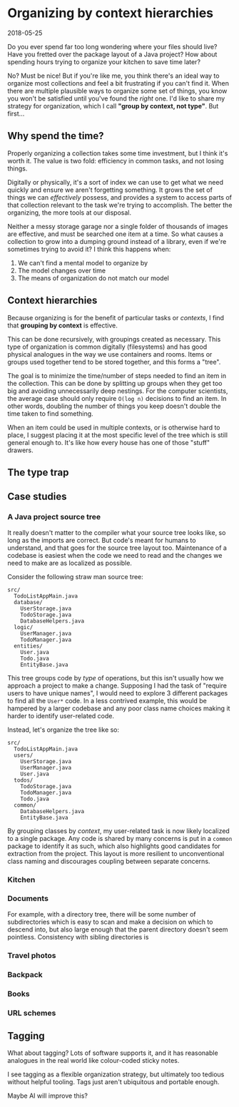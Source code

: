 # Organizing by context hierarchies
<time>2018-05-25</time>

Do you ever spend far too long wondering where your files should live? Have you fretted over the package layout of a Java project? How about spending hours trying to organize your kitchen to save time later?

No? Must be nice! But if you're like me, you think there's an ideal way to organize most collections and feel a bit frustrating if you can't find it. When there are multiple plausible ways to organize some set of things, you know you won't be satisfied until you've found the _right_ one. I'd like to share my strategy for organization, which I call **"group by context, not type"**. But first...

## Why spend the time?
Properly organizing a collection takes some time investment, but I think it's worth it. The value is two fold: efficiency in common tasks, and not losing things.

Digitally or physically, it's a sort of index we can use to get what we need quickly and ensure we aren't forgetting something. It grows the set of things we can _effectively_ possess, and provides a system to access parts of that collection relevant to the task we're trying to accomplish. The better the organizing, the more tools at our disposal.

Neither a messy storage garage nor a single folder of thousands of images are effective, and must be searched one item at a time. So what causes a collection to grow into a dumping ground instead of a library, even if we're sometimes trying to avoid it? I think this happens when:

1. We can't find a mental model to organize by
2. The model changes over time
3. The means of organization do not match our model

## Context hierarchies
Because organizing is for the benefit of particular tasks or _contexts_, I find that **grouping by context** is effective.

This can be done recursively, with groupings created as necessary. This type of organization is common digitally (filesystems) and has good physical analogues in the way we use containers and rooms. Items or groups used together tend to be stored together, and this forms a "tree".

The goal is to minimize the time/number of steps needed to find an item in the collection. This can be done by splitting up groups when they get too big and avoiding unnecessarily deep nestings. For the computer scientists, the average case should only require `O(log n)` decisions to find an item. In other words, doubling the number of things you keep doesn't double the time taken to find something.

When an item could be used in multiple contexts, or is otherwise hard to place, I suggest placing it at the most specific level of the tree which is still general enough to. It's like how every house has one of those "stuff" drawers.

## The type trap


## Case studies

### A Java project source tree
It really doesn't matter to the compiler what your source tree looks like, so long as the imports are correct. But code's meant for humans to understand, and that goes for the source tree layout too. Maintenance of a codebase is easiest when the code we need to read and the changes we need to make are as localized as possible.

Consider the following straw man source tree:

```
src/
  TodoListAppMain.java
  database/
    UserStorage.java
    TodoStorage.java
    DatabaseHelpers.java
  logic/
    UserManager.java
    TodoManager.java
  entities/
    User.java
    Todo.java
    EntityBase.java
```

This tree groups code by _type_ of operations, but this isn't usually how we approach a project to make a change. Supposing I had the task of "require users to have unique names", I would need to explore 3 different packages to find all the `User*` code. In a less contrived example, this would be hampered by a larger codebase and any poor class name choices making it harder to identify user-related code.

Instead, let's organize the tree like so:

```
src/
  TodoListAppMain.java
  users/
    UserStorage.java
    UserManager.java
    User.java
  todos/
    TodoStorage.java
    TodoManager.java
    Todo.java
  common/
    DatabaseHelpers.java
    EntityBase.java
```

By grouping classes by _context_, my user-related task is now likely localized to a single package. Any code is shared by many concerns is put in a `common` package to identify it as such, which also highlights good candidates for extraction from the project. This layout is more resilient to unconventional class naming and discourages coupling between separate concerns.

### Kitchen


### Documents

 For example, with a directory tree, there will be some number of subdirectories which is easy to scan and make a decision on which to descend into, but also large enough that the parent directory doesn't seem pointless. Consistency with sibling directories is

### Travel photos

### Backpack

### Books

### URL schemes

## Tagging
What about tagging? Lots of software supports it, and it has reasonable analogues in the real world like colour-coded sticky notes.

I see tagging as a flexible organization strategy, but ultimately too tedious without helpful tooling. Tags just aren't ubiquitous and portable enough.

Maybe AI will improve this?